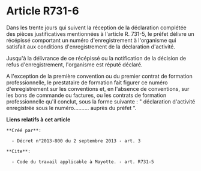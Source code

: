 # Article R731-6

Dans les trente jours qui suivent la réception de la déclaration complétée des pièces justificatives mentionnées à l'article
R. 731-5, le préfet délivre un récépissé comportant un numéro d'enregistrement à l'organisme qui satisfait aux conditions
d'enregistrement de la déclaration d'activité. 

Jusqu'à la délivrance de ce récépissé ou la notification de la décision de refus d'enregistrement, l'organisme est réputé
déclaré. 

A l'exception de la première convention ou du premier contrat de formation professionnelle, le prestataire de formation fait
figurer ce numéro d'enregistrement sur les conventions et, en l'absence de conventions, sur les bons de commande ou factures,
ou les contrats de formation professionnelle qu'il conclut, sous la forme suivante : " déclaration d'activité enregistrée
sous le numéro.......... auprès du préfet ”.

**Liens relatifs à cet article**

	**Créé par**:

	  - Décret n°2013-800 du 2 septembre 2013 - art. 3

	**Cite**:

	  - Code du travail applicable à Mayotte. - art. R731-5

